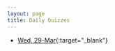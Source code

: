 ```yaml
---
layout: page
title: Daily Quizzes
---
```

<!--
-->

* [Wed, 29-Mar](https://goo.gl/forms/U1NpofMIHVGQF2tH3){:target="_blank"}
